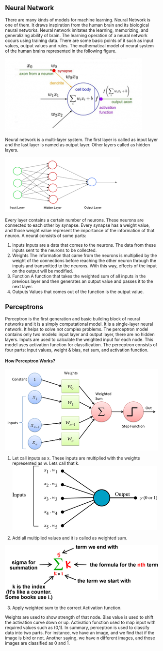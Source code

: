 ## Neural Network

There are many kinds of models for machine learning. Neural Network is one of them. It draws inspiration from the human brain and its biological neural networks. Neural network imitates the learning, memorizing, and generalizing ability of brain. The learning operation of a neural network occurs using training data. There are some basic points of it such as input values, output values and rules. The mathematical model of neural system of the human brains represented in the following figure. 

![alt text](https://github.com/erkanfatma/BasicPerceptron/blob/main/img/Picture1.png)

Neural network is a multi-layer system. The first layer is called as input layer and the last layer is named as output layer. Other layers called as hidden layers.

![alt text](https://github.com/erkanfatma/BasicPerceptron/blob/main/img/Picture2.png)

Every layer contains a certain number of neurons. These neurons are connected to each other by synapse. Every synapse has a weight value, and those weight value represent the importance of the information of that neuron.
A neural consists of some parts:
1. Inputs
Inputs are a data that comes to the neurons. The data from these inputs sent to the neurons to be collected.
2. Weights
The information that came from the neurons is multiplied by the weight of the connections before reaching the other neuron through the inputs and transmitted to the neurons. With this way, effects of the input on the output will be modified.
3. Function
A function that takes the weighted sum of all inputs in the previous layer and then generates an output value and passes it to the next layer.
4. Outputs
Values that comes out of the function is the output value.

## Perceptrons

Perceptron is the first generation and basic building block of neural networks and it is a simply computational model. It is a single-layer neural network. It helps to solve not complex problems. The perceptron model contains only two models: input layer and output layer, there are no hidden layers. Inputs are used to calculate the weighted input for each node. This model uses activation function for classification.
The perceptron consists of four parts: input values, weight & bias, net sum, and activation function.

#### How Perceptron Works?

![alt text](https://github.com/erkanfatma/BasicPerceptron/blob/main/img/Picture3.png)

1. Let call inputs as x. These inputs are multiplied with the weights represented as w. Lets call that k.
![alt text](https://github.com/erkanfatma/BasicPerceptron/blob/main/img/Picture4.png)

2. Add all multiplied values and it is called as weighted sum.

![alt text](https://github.com/erkanfatma/BasicPerceptron/blob/main/img/Picture6.gif)

3. Apply weighted sum to the correct Activation function.

Weights are used to show strength of that node. Bias value is used to shift the activation curve down or up. Activation function used to map input with required values such as (0,1).
In summary, perceptron is used to classify data into two parts. For instance, we have an image, and we find that if the image is bird or not. Another saying, we have n different images, and those images are classified as 0 and 1.
 
